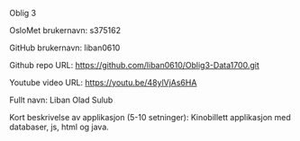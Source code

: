 Oblig 3

OsloMet brukernavn: s375162

GitHub brukernavn: liban0610

Github repo URL: https://github.com/liban0610/Oblig3-Data1700.git

Youtube video URL: https://youtu.be/48ylVjAs6HA

Fullt navn: Liban Olad Sulub

Kort beskrivelse av applikasjon (5-10 setninger): Kinobillett applikasjon med databaser, js, html og java.
